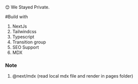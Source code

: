 😊 We Stayed Private.

#Build with

1. NextJs
2. Tailwindcss
3. Typescript
4. Transition group
5. SEO Support
6. MDX

### Note

1. @next/mdx (read local mdx file and render in pages folder)

<!--
https://www.joshwcomeau.com/blog/how-i-built-my-blog/
  getLatestContent (run in getStaticProps)
1. Collect all of the MDX files in the pages directory, using fs.readdirSync.
2. Load the frontmatter (I use an NPM package for this, gray-matter).
3. Filter out any unpublished posts (ones where isPublished is not set to true).
4. Sort all of the blog posts by publishedOn, and slice out everything after the specified limit.
5. Return the data.


1. Logo Text make it 周圍發光
-->
